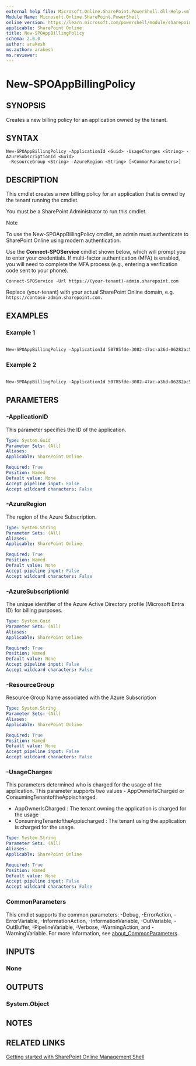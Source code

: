 ```yaml
---
external help file: Microsoft.Online.SharePoint.PowerShell.dll-Help.xml
Module Name: Microsoft.Online.SharePoint.PowerShell
online version: https://learn.microsoft.com/powershell/module/sharepoint-online/New-SPOAppBillingPolicy
applicable: SharePoint Online
title: New-SPOAppBillingPolicy
schema: 2.0.0
author: arakesh
ms.author: arakesh
ms.reviewer:
---
```

# New-SPOAppBillingPolicy

## SYNOPSIS

Creates a new billing policy for an application owned by the tenant.

## SYNTAX

```
New-SPOAppBillingPolicy -ApplicationId <Guid> -UsageCharges <String> -AzureSubscriptionId <Guid>
 -ResourceGroup <String> -AzureRegion <String> [<CommonParameters>]
```

## DESCRIPTION

This cmdlet creates a new billing policy for an application that is owned by the tenant running the cmdlet.

You must be a SharePoint Administrator to run this cmdlet.

> [!NOTE]
> To use the New-SPOAppBillingPolicy cmdlet, an admin must authenticate to SharePoint Online using modern authentication.
>
> Use the **Connect-SPOService** cmdlet shown below, which will prompt you to enter your credentials. If multi-factor authentication (MFA) is enabled, you will need to complete the MFA process (e.g., entering a verification code sent to your phone).
>
>
> `Connect-SPOService -Url https://(your-tenant)-admin.sharepoint.com`
>
> Replace (your-tenant) with your actual SharePoint Online domain, e.g. `https://contoso-admin.sharepoint.com.`

## EXAMPLES

### Example 1

```powershell

New-SPOAppBillingPolicy -ApplicationId 50785fde-3082-47ac-a36d-06282ac5c7da  -AzureSubscriptionId c7170373-eb8d-4984-8cc9-59bcc88c65a0 -ResouceGroup "SPOPAYG" -AzureRegion "Uk-South" -UsageCharges AppOwnerIsCharged

```
### Example 2

```powershell

New-SPOAppBillingPolicy -ApplicationId 50785fde-3082-47ac-a36d-06282ac5c7da  -AzureSubscriptionId c7170373-eb8d-4984-8cc9-59bcc88c65a0 -ResouceGroup "SPOPAYG" -AzureRegion "Uk-South" -UsageCharges ConsumingTenantOfTheAppisCharged

```
## PARAMETERS

### -ApplicationID

This parameter specifies the ID of the  application.

```yaml
Type: System.Guid
Parameter Sets: (All)
Aliases:
Applicable: SharePoint Online

Required: True
Position: Named
Default value: None
Accept pipeline input: False
Accept wildcard characters: False
```

### -AzureRegion

The region of the Azure Subscription.

```yaml
Type: System.String
Parameter Sets: (All)
Aliases:
Applicable: SharePoint Online

Required: True
Position: Named
Default value: None
Accept pipeline input: False
Accept wildcard characters: False
```

### -AzureSubscriptionId

The unique identifier of the Azure Active Directory profile (Microsoft Entra ID) for billing purposes.

```yaml
Type: System.Guid
Parameter Sets: (All)
Aliases:
Applicable: SharePoint Online

Required: True
Position: Named
Default value: None
Accept pipeline input: False
Accept wildcard characters: False
```

### -ResourceGroup

Resource Group Name associated with the Azure Subscription

```yaml
Type: System.String
Parameter Sets: (All)
Aliases:
Applicable: SharePoint Online

Required: True
Position: Named
Default value: None
Accept pipeline input: False
Accept wildcard characters: False
```

### -UsageCharges

This parameters determined who is charged for the usage of the application. This parameter supports two values  - AppOwnerIsCharged or ConsumingTenantoftheAppischarged.
- AppOwnerIsCharged : The tenant owning the application is charged for the usage
- ConsumingTenantoftheAppischarged : The tenant using the application is charged for the usage.

```yaml
Type: System.String
Parameter Sets: (All)
Aliases:
Applicable: SharePoint Online

Required: True
Position: Named
Default value: None
Accept pipeline input: False
Accept wildcard characters: False
```

### CommonParameters
This cmdlet supports the common parameters: -Debug, -ErrorAction, -ErrorVariable, -InformationAction, -InformationVariable, -OutVariable, -OutBuffer, -PipelineVariable, -Verbose, -WarningAction, and -WarningVariable. For more information, see [about_CommonParameters](https://go.microsoft.com/fwlink/?LinkID=113216).

## INPUTS

### None

## OUTPUTS

### System.Object

## NOTES

## RELATED LINKS

[Getting started with SharePoint Online Management Shell](/powershell/sharepoint/sharepoint-online/connect-sharepoint-online)

